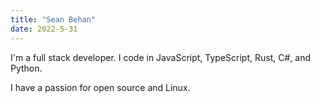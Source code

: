 ```yaml
---
title: "Sean Behan"
date: 2022-5-31
---
```


I'm a full stack developer. I code in JavaScript, TypeScript, Rust, C#, and
Python.

I have a passion for open source and Linux.
